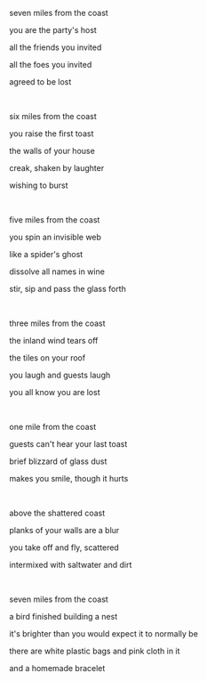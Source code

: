 seven miles from the coast

you are the party's host

all the friends you invited

all the foes you invited

agreed to be lost

<br>

six miles from the coast

you raise the first toast

the walls of your house

creak, shaken by laughter

wishing to burst

<br>

five miles from the coast

you spin an invisible web

like a spider's ghost

dissolve all names in wine

stir, sip and pass the glass forth

<br>

three miles from the coast

the inland wind tears off

the tiles on your roof

you laugh and guests laugh

you all know you are lost

<br>

one mile from the coast

guests can't hear your last toast

brief blizzard of glass dust

makes you smile, though it hurts

<br>

above the shattered coast

planks of your walls are a blur

you take off and fly, scattered

intermixed with saltwater and dirt

<br>

seven miles from the coast

a bird finished building a nest

it's brighter than you would expect it to normally be

there are white plastic bags and pink cloth in it

and a homemade bracelet